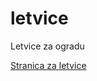# letvice
Letvice za ogradu

[Stranica za letvice ](http://www.acivinesod.com/letvice/Letvice.html)


